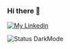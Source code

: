 ### Hi there 👋

[![My Linkedin](https://img.shields.io/badge/LinkedIn-0077B5?style=for-the-badge&logo=linkedin&logoColor=white)](www.linkedin.com/in/vittoriohung)

![Status DarkMode](https://github-readme-stats.vercel.app/api?username=srthng&show_icons=true&theme=dark&bg_color=222831&icon_color=76ABAE&title_color=EEEEEE&text_color=C7C8CC)

